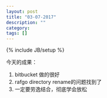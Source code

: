 ```yaml
---
layout: post
title: "03-07-2017"
description: ""
category: 
tags: []
---
```

{% include JB/setup %}

今天的成果： 
1. bitbucket 做的很好
2. rafgo directory rename的问题找到了
3. 一定要劳逸结合，彻底学会放松
